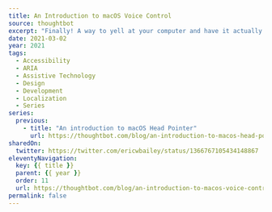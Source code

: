 ```yaml
---
title: An Introduction to macOS Voice Control
source: thoughtbot
excerpt: "Finally! A way to yell at your computer and have it actually listen"
date: 2021-03-02
year: 2021
tags:
  - Accessibility
  - ARIA
  - Assistive Technology
  - Design
  - Development
  - Localization
  - Series
series:
  previous:
    - title: "An introduction to macOS Head Pointer"
      url: https://thoughtbot.com/blog/an-introduction-to-macos-head-pointer
sharedOn:
  twitter: https://twitter.com/ericwbailey/status/1366767105434148867
eleventyNavigation:
  key: {{ title }}
  parent: {{ year }}
  order: 11
  url: https://thoughtbot.com/blog/an-introduction-to-macos-voice-control
permalink: false
---
```


